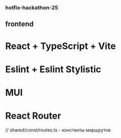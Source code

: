 ### hotfix-hackathon-25

## frontend

# React + TypeScript + Vite
# Eslint + Eslint Stylistic
# MUI
# React Router

// shared/const/routes.ts - константы маршрутов